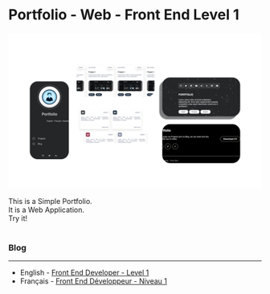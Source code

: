 # Portfolio - Web - Front End Level 1

![Project](./../images/portfolio.png)

This is a Simple Portfolio.
<br>
It is a Web Application.
<br>
Try it!
<br><br>

### Blog
---
- English - [Front End Developer - Level 1](#)
- Français - [Front End Développeur - Niveau 1](#)








